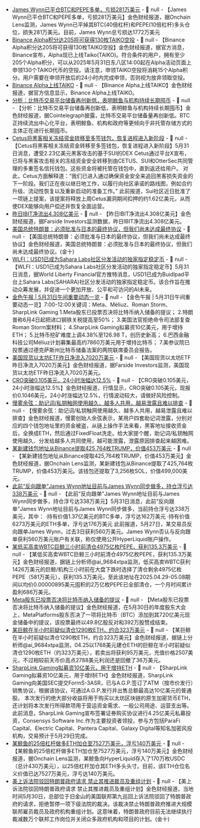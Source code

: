 - [James Wynn已平仓BTC和PEPE多单，亏损281万美元](https://x.com/OnchainLens/status/1928694519803031843) - 📰 null - 【James Wynn已平仓BTC和PEPE多单，亏损281万美元】金色财经报道，据Onchain Lens监测，James Wynn已平掉其BTC(40倍杠杆)和PEPE(10倍杠杆)多头仓位，损失281万美元。目前，James Wynn总亏损达1772万美元
- [Binance Alpha积分达205将可获得130枚TAIKO空投](https://x.com/binancezh/status/1928692988089405840) - 📰 null - 【Binance Alpha积分达205将可获得130枚TAIKO空投】金色财经报道，据官方消息，Binance宣布，Alpha现已上线Taiko(TAIKO)。符合条件的用户，拥有至少205个Alpha积分，可以从2025年5月31日东八区14:00起在Alpha活动页面上申领130个TAIKO代币的空投。请注意，申领TAIKO空投将消耗15个Alpha积分。用户需要在申领开放后的24小时内完成申领，否则视为放弃领取空投。
- [Binance Alpha上线TAIKO](https://x.com/binance/status/1928692936793010494) - 📰 null - 【Binance Alpha上线TAIKO】金色财经报道，据官方信息显示，Binance Alpha上线TAIKO。
- [分析：比特币交易平台储备再创新低，表明鲸鱼与机构持续长期囤币]() - 📰 null - 【分析：比特币交易平台储备再创新低，表明鲸鱼与机构持续长期囤币】金色财经报道，据Cointelegraph披露，比特币交易平台储备量再创新低。BTC正持续流出中心化平台，表明鲸鱼、机构和政府等更倾向于非托管存储方式的主体正在进行长期囤币。
- [Cetus将黑客相关冻结资金转移至多签钱包，恢复进程进入新阶段](https://x.com/CetusProtocol/status/1928680214231658961) - 📰 null - 【Cetus将黑客相关冻结资金转移至多签钱包，恢复进程进入新阶段】5月31日消息，遭受2.23亿美元黑客攻击的基于SUI的DEX Cetus通过平台X宣布，已将与黑客攻击相关的冻结资金安全转移到由CETUS、SUI和OtterSec共同管理的多重签名信托钱包。这些资金将被托管在钱包中，直到返还给用户。 
对此，Cetus方面解释道：“我们已进入通过确保资金安全来追回黑客损失资金的下一阶段。我们正在夜以继日地工作，以履行向社区承诺的路线图，例如合约升级、流动性恢复以及重新启动的准备工作。” 
此前报道，Sui社区近日批准了一项链上提案，该提案将释放上周Cetus漏洞期间扣押的约1.62亿美元，从而使DEX能够向用户偿还并恢复全面运营。
- [昨日IBIT净流出4.308亿美元](https://farside.co.uk/btc/) - 📰 null - 【昨日IBIT净流出4.308亿美元】金色财经报道，据Farside Investors监测数据，昨日IBIT净流出4.308亿美元。
- [美国总统特朗普：必须批准与日本的最终协议，但我们尚未达成最终协议]() - 📰 null - 【美国总统特朗普：必须批准与日本的最终协议，但我们尚未达成最终协议】金色财经报道，美国总统特朗普：必须批准与日本的最终协议，但我们尚未达成最终协议。(金十)
- [WLFI：USD1已成为Sahara Labs社区分发活动的独家指定稳定币](https://x.com/worldlibertyfi/status/1928578109969707197) - 📰 null - 【WLFI：USD1已成为Sahara Labs社区分发活动的独家指定稳定币】5月31日消息，据World Liberty Financial官方推特消息，USD1已成为Buidlpad平台上Sahara Labs(SAHARA)社区分发活动的独家指定稳定币。该合作旨在推动众筹发展，并促进一个更加开放、公平和可访问的AI未来。
- [金色午报 | 5月31日午间重要动态一览]() - 📰 null - 【金色午报 | 5月31日午间重要动态一览】7:00-12:00关键词：Meta、Méliuz、Roman Storm、SharpLink Gaming 
1.Meta股东已投票否决将比特币纳入储备的提议； 
2.特朗普称6月4日起把进口钢铁关税提高至50%； 
3.美国法官拒绝命令司法部复查Roman Storm案材料； 
4.SharpLink Gaming拟募资10亿美元，用于增持ETH； 
5.比特币挖矿难度上调4.38%至126.98 T，创历史新高； 
6.巴西金融科技公司Méliuz计划募集最高约7860万美元用于增持比特币； 
7.美参议院已投票通过德克萨斯州比特币储备法案的两院联席委员会报告。
- [美国现货以太坊ETF昨日净流入7020万美元]() - 📰 null - 【美国现货以太坊ETF昨日净流入7020万美元】金色财经报道，据Farside Investors监测，美国现货以太坊ETF昨日净流入7020万美元。
- [CRO突破0.105美元，24小时涨幅达12.5%](https://www.coingecko.com/zh/%E6%95%B0%E5%AD%97%E8%B4%A7%E5%B8%81/cronos) - 📰 null - 【CRO突破0.105美元，24小时涨幅达12.5%】金色财经报道，行情显示，CRO突破0.105美元，现报价0.1046美元，24小时涨幅达12.5%，行情波动较大，请做好风险控制。
- [慢雾余弦：助记词/私钥触网使用越久、越多人共用，越易泄露且难以排查](https://x.com/evilcos/status/1928652482248413282) - 📰 null - 【慢雾余弦：助记词/私钥触网使用越久、越多人共用，越易泄露且难以排查】金色财经报道，慢雾创始人余弦表示，某用户四套助记词泄露，分别对应的四个钱包地址里的资金被盗，从链上操作手法来看，黑客地址接收资金后，全换成ETH，然后通过FixedFloat洗走。给大家提个醒，助记词/私钥触网使用越久、分发给越多人共同使用，越可能泄露，泄露原因排查起来越困难。
- [某新建钱包地址从Binance提取425,764枚TRUMP，价值453万美元](https://x.com/OnchainLens/status/1928649309735760159) - 📰 null - 【某新建钱包地址从Binance提取425,764枚TRUMP，价值453万美元】金色财经报道，据Onchain Lens监测，某新建钱包从Binance提取了425,764枚TRUMP，价值453万美元。该钱包还提取了3,256枚SOL，价值499,000美元。
- [此前“反向跟单”James Wynn地址目前与James Wynn同步做多，持仓浮亏达338万美元](https://hypurrscan.io/address/0x225864AD63BA66272cD6bE3E65476A2EBA48c215) - 📰 null - 【此前“反向跟单”James Wynn地址目前与James Wynn同步做多，持仓浮亏达338万美元】5月31日消息，此前“反向跟单”James Wynn地址目前与James Wynn同步做多，当前持仓浮亏达338万美元，其中： 
·持有价值1.37亿美元的BTC多单，浮亏达162万美元 
·持有价值6273万美元的ETH多单，浮亏达176万美元 
此前报道，5月27日，某交易员反向跟单James Wynn，过去3日获利560万美元。James Wynn否认与反向跟单获利560万美元账户有关联，称仅使用公开HyperLiquid账户操作。
- [某低买高卖WBTC巨鲸三小时前清仓4975亿枚PEPE，获利135.3万美元](https://x.com/ai_9684xtpa/status/1928645343274742265) - 📰 null - 【某低买高卖WBTC巨鲸三小时前清仓4975亿枚PEPE，获利135.3万美元】金色财经报道，据链上分析师@ai_9684xtpa监测，低买高卖WBTC获利1426万美元的巨鲸/机构三小时前在大盘下跌时选择了清仓剩余4975亿枚PEPE（581万美元），获利135.3万美元，至此该地址在2025.04.29-05.08期间以均价0.00000895美元囤积的2万亿枚PEPE已全部清仓，一个月时间累计盈利686万美元。
- [Meta股东已投票否决将比特币纳入储备的提议](https://cryptoslate.com/meta-shareholders-reject-bitcoin-treasury-bid-in-landslide-vote/) - 📰 null - 【Meta股东已投票否决将比特币纳入储备的提议】金色财经报道，在5月30日的年度股东大会上，MetaPlatforms股东否决了一项将比特币（BTC）添加到其720亿美元现金储备中的提议，该投票最终以49.8亿股反对和392万股赞成结束。
- [某巨鲸在半小时前疑似清仓1290枚ETH，约合323万美元](https://x.com/ai_9684xtpa/status/1928643863259877620) - 📰 null - 【某巨鲸在半小时前疑似清仓1290枚ETH，约合323万美元】金色财经报道，据链上分析师@ai_9684xtpa监测，04.25以1768美元建仓ETH的巨鲸在半小时前疑似清仓1290枚ETH（约323万美元），若卖出将获利95万美元，充值价格2507美元，不过相较前天币价高点2788美元利润还是回撤了36万美元。
- [SharpLink Gaming拟募资10亿美元，用于增持ETH](https://www.sec.gov/Archives/edgar/data/1981535/000164117225013115/forms-3asr.htm#S_006) - 📰 null - 【SharpLink Gaming拟募资10亿美元，用于增持ETH】金色财经报道，SharpLink Gaming向美国SEC提交FormS-3ASR，已与A.G.P.签订了ATM（按市价发行）销售协议，根据该协议，可通过A.G.P.发行并出售总额最高达10亿美元的普通股。 
本次发行的绝大部分收益将用于购买以太坊区块链的原生加密货币ETH，还计划将本次发行所得款项用于营运资金需求、一般公司用途、运营支出等。 
此前消息，SharpLink Gaming宣布签署证券购买协议进行4.25亿美元私募投资，Consensys Software Inc.作为主要投资者领投，参与方包括ParaFi Capital、Electric Capital、Pantera Capital、Galaxy Digital等知名加密风投机构，交易预计于5月29日完成。
- [某鲸鱼的25倍杠杆做多ETH加仓至7527万美元，浮亏140万美元](https://x.com/OnchainLens/status/1928639868684657146) - 📰 null - 【某鲸鱼的25倍杠杆做多ETH加仓至7527万美元，浮亏140万美元】金色财经报道，据Onchain Lens监测，某鲸鱼向HyperLiquid存入了170万枚USDC（总计430万美元），以25倍杠杆加仓其ETH多头头寸。目前，该ETH仓位名义价值已达7527万美元，浮亏达140万美元。
- [美上诉法院驳回特朗普政府请求 禁止其推进裁员及重组计划]() - 📰 null - 【美上诉法院驳回特朗普政府请求 禁止其推进裁员及重组计划】金色财经报道，当地时间5月30日，总部位于旧金山的美国联邦第九巡回上诉法院驳回了特朗普政府的请求，拒绝暂停一项下级法院的裁决。该裁决禁止特朗普政府推进大规模联邦雇员裁员及政府机构重组计划。这意味着，特朗普政府目前无法继续执行裁减数万个联邦工作岗位并关闭众多政府机构和项目的计划。(金十)
